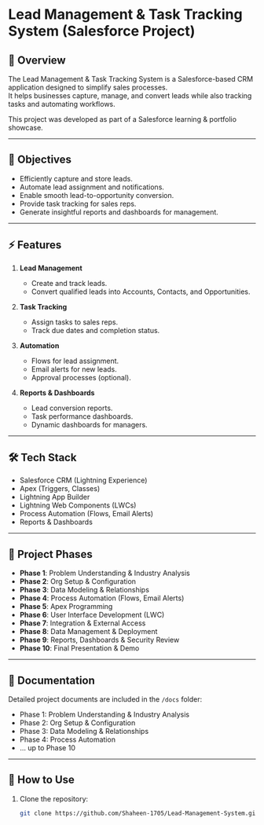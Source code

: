 # Lead Management & Task Tracking System (Salesforce Project)

## 📌 Overview
The Lead Management & Task Tracking System is a Salesforce-based CRM application designed to simplify sales processes.  
It helps businesses capture, manage, and convert leads while also tracking tasks and automating workflows.  

This project was developed as part of a Salesforce learning & portfolio showcase.

---

## 🎯 Objectives
- Efficiently capture and store leads.  
- Automate lead assignment and notifications.  
- Enable smooth lead-to-opportunity conversion.  
- Provide task tracking for sales reps.  
- Generate insightful reports and dashboards for management.  

---

## ⚡ Features
1. **Lead Management**
   - Create and track leads.  
   - Convert qualified leads into Accounts, Contacts, and Opportunities.  

2. **Task Tracking**
   - Assign tasks to sales reps.  
   - Track due dates and completion status.  

3. **Automation**
   - Flows for lead assignment.  
   - Email alerts for new leads.  
   - Approval processes (optional).  

4. **Reports & Dashboards**
   - Lead conversion reports.  
   - Task performance dashboards.  
   - Dynamic dashboards for managers.  

---

## 🛠️ Tech Stack
- Salesforce CRM (Lightning Experience)  
- Apex (Triggers, Classes)  
- Lightning App Builder  
- Lightning Web Components (LWCs)  
- Process Automation (Flows, Email Alerts)  
- Reports & Dashboards  

---

## 📂 Project Phases
- **Phase 1**: Problem Understanding & Industry Analysis  
- **Phase 2**: Org Setup & Configuration  
- **Phase 3**: Data Modeling & Relationships  
- **Phase 4**: Process Automation (Flows, Email Alerts)  
- **Phase 5**: Apex Programming  
- **Phase 6**: User Interface Development (LWC)  
- **Phase 7**: Integration & External Access  
- **Phase 8**: Data Management & Deployment  
- **Phase 9**: Reports, Dashboards & Security Review  
- **Phase 10**: Final Presentation & Demo  

---


## 📖 Documentation
Detailed project documents are included in the `/docs` folder:  
- Phase 1: Problem Understanding & Industry Analysis  
- Phase 2: Org Setup & Configuration  
- Phase 3: Data Modeling & Relationships  
- Phase 4: Process Automation  
- … up to Phase 10  

---

## 🚀 How to Use
1. Clone the repository:  
   ```bash
   git clone https://github.com/Shaheen-1705/Lead-Management-System.git
